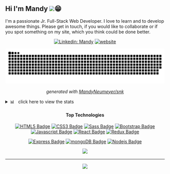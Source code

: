 ## Hi I'm Mandy <img src="https://media.giphy.com/media/hvRJCLFzcasrR4ia7z/giphy.gif" width="25">:grin:

I'm a passionate Jr. Full-Stack Web Developer. I love to learn and to develop awesome things. Please get in touch, if you would like to collaborate 
or if you spot something on my site, which you think could be done better.

<div align=center>

[![Linkedin: Mandy](https://img.shields.io/badge/-MandyNeumeyer-blue?style=flat-square&logo=Linkedin&logoColor=white&link=https://www.linkedin.com/in/mandy-neumeyer/)](https://www.linkedin.com/in/mandy-neumeyer-0753451b2/)
[![website](https://img.shields.io/badge/Portfolio-46a2f1.svg?&style=flat-square&logo=Google-Chrome&logoColor=white&link=https://coming-soon.com/)](https://coming.soon.com/)
	
</p>

![github snake animation](https://raw.githubusercontent.com/MandyNeumeyer/MandyNeumeyer/output/github-contribution-grid-snake.svg)

_generated with [MandyNeumeyer/snk](https://github.com/platane/snk)_


<details align=left>
  <summary>📊 &nbsp click here to view the stats</summary>
	
| Github Stats | Language Stats |
| --- | --- |
| ![Mandy`s github stats](https://github-readme-stats.vercel.app/api?username=MandyNeumeyer&show_icons=true&theme=chartreuse-dark) | [![Mandy`s Top Languages](https://github-readme-stats.vercel.app/api/top-langs/?username=MandyNeumeyer&langs_count=10&theme=chartreuse-dark&layout=compact)](https://github.com/anuraghazra/github-readme-stats) |

</details>
	
#### Top Technologies

<!-- TODO: Make technologies links takes you to repositories
https://github.com/Ileriayo/markdown-badges
 -->

[![HTML5 Badge](https://img.shields.io/badge/HTML5-E34F26?style=for-the-badge&labelColor=black&logo=html5&logoColor=E34F26)](#) [![CSS3 Badge](https://img.shields.io/badge/CSS3-1572B6?style=for-the-badge&labelColor=black&logo=css3&logoColor=1572B6)](#) [![Sass Badge](https://img.shields.io/badge/Sass-CC6699?style=for-the-badge&labelColor=black&logo=sass&logoColor=CC6699)](#) [![Bootstrap Badge](https://img.shields.io/badge/Bootstrap-563D7C?style=for-the-badge&labelColor=black&logo=bootstrap&logoColor=563D7C)](#) [![Javascript Badge](https://img.shields.io/badge/-Javascript-F0DB4F?style=for-the-badge&labelColor=black&logo=javascript&logoColor=F0DB4F)](#) [![React Badge](https://img.shields.io/badge/-React-61DBFB?style=for-the-badge&labelColor=black&logo=react&logoColor=61DBFB)](#) [![Redux Badge](https://img.shields.io/badge/redux-%23593d88?style=for-the-badge&labelColor=black&logo=redux&logoColor=%23593d88)](#) 

[![Express Badge](https://img.shields.io/badge/express.js-%23404d59?style=for-the-badge&labelColor=black&logo=express&logoColor=white)](#) [![mongoDB Badge](https://img.shields.io/badge/MongoDB-4EA94B?style=for-the-badge&labelColor=black&logo=mongodb&logoColor=4EA94B)](#) [![Nodejs Badge](https://img.shields.io/badge/node.js-%2343853D?style=for-the-badge&labelColor=black&logo=node-dot-js&logoColor=%2343853D)](#) 


<div align=center>
<img src="https://media.giphy.com/media/O2PhyxtkFwCtUO6nen/giphy.gif" width="210">
</div>

---
<p align=center>
  <a href="https://github.com/Tera">
    <img src="https://badges.pufler.dev/visits/MandyNeumeyer/MandyNeumeyer?style=flat-square&color=grey&logo=github">
  </a>
</p>








